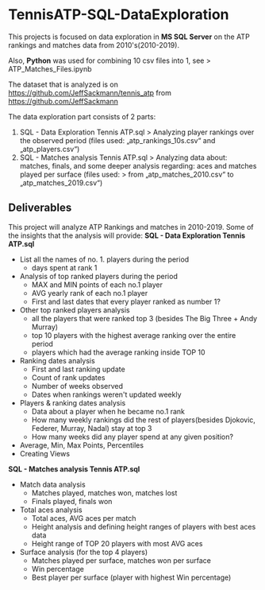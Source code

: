 # TennisATP-SQL-DataExploration
This projects is focused on data exploration in **MS SQL Server** on the ATP rankings and matches data from 2010's(2010-2019).

Also, **Python** was used for combining 10 csv files into 1, see > ATP_Matches_Files.ipynb

The dataset that is analyzed is on https://github.com/JeffSackmann/tennis_atp from https://github.com/JeffSackmann 

The data exploration part consists of 2 parts:
1. SQL - Data Exploration Tennis ATP.sql >  Analyzing player rankings over the observed period
                                            (files used: „atp_rankings_10s.csv“ and „atp_players.csv“)
2. SQL - Matches analysis Tennis ATP.sql >  Analyzing data about: matches, finals, and some deeper analysis regarding: aces and matches played per surface
                                            (files used: > from „atp_matches_2010.csv“ to „atp_matches_2019.csv“)


## Deliverables
This project will analyze ATP Rankings and matches in 2010-2019.
Some of the insights that the analysis will provide:
**SQL - Data Exploration Tennis ATP.sql**
-	List all the names of no. 1. players during the period
     - days spent at rank 1
-	Analysis of top ranked players during the period
     - MAX and MIN points of each no.1 player
     - AVG yearly rank of each no.1 player
     - First and last dates that every player ranked as number 1?
-    Other top ranked players analysis
     - all the players that were ranked top 3 (besides The Big Three + Andy Murray)
     - top 10 players with the highest average ranking over the entire period
     - players which had the average ranking inside TOP 10
-    Ranking dates analysis
     - First and last ranking update
     - Count of rank updates
     - Number of weeks observed
     - Dates when rankings weren't updated weekly
-    Players & ranking dates analysis
     - Data about a player when he became no.1 rank
     - How many weekly rankings did the rest of players(besides Djokovic, Federer, Murray, Nadal) stay at top 3
     - How many weeks did any player spend at any given position?
-	Average, Min, Max Points, Percentiles
-	Creating Views

**SQL - Matches analysis Tennis ATP.sql**
-	Match data analysis
     - Matches played, matches won, matches lost
     - Finals played, finals won
-    Total aces analysis
     - Total aces, AVG aces per match
     - Height analysis and defining height ranges of players with best aces data
     - Height range of TOP 20 players with most AVG aces
-    Surface analysis (for the top 4 players)
     - Matches played per surface, matches won per surface
     - Win percentage
     - Best player per surface (player with highest Win percentage) 

